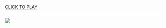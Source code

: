 
<a href="https://premium76.site?title=unblocked_games_akinator&ref=13M">CLICK TO PLAY</a></h3>
<hr>

<a href="https://premium76.site?title=unblocked_games_akinator&ref=13M"><img src="https://clearcache.store/games.png"></a>


